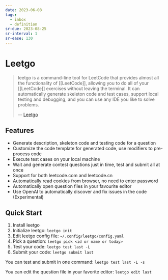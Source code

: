 ```yaml
---
date: 2023-06-08
tags:
  - inbox
  - definition
sr-due: 2023-08-25
sr-interval: 1
sr-ease: 130
---
```


# Leetgo

> leetgo is a command-line tool for LeetCode that provides almost all the
> functionality of [[LeetCode]], allowing you to do all of your [[LeetCode]]
> exercises without leaving the terminal. It can automatically generate skeleton
> code and test cases, support local testing and debugging, and you can use any
> IDE you like to solve problems.
>
> -- [Leetgo](https://github.com/j178/leetgo)

## Features

- Generate description, skeleton code and testing code for a question
- Customize the code template for generated code, use modifiers to pre-process
  code
- Execute test cases on your local machine
- Wait and generate contest questions just in time, test and submit all at once
- Support for both leetcode.com and leetcode.cn
- Automatically read cookies from browser, no need to enter password
- Automatically open question files in your favourite editor
- Use OpenAI to automatically discover and fix issues in the code (Experimental)

## Quick Start

1. Install leetgo
2. Initialize leetgo: `leetgo init`
3. Edit leetgo config file: `~/.config/leetgo/config.yaml`
4. Pick a question: `leetgo pick <id or name or today>`
5. Test your code: `leetgo test last -L `
6. Submit your code: `leetgo submit last`

You can test and submit in one command: `leetgo test last -L -s`

You can edit the question file in your favorite editor: `leetgo edit last`
